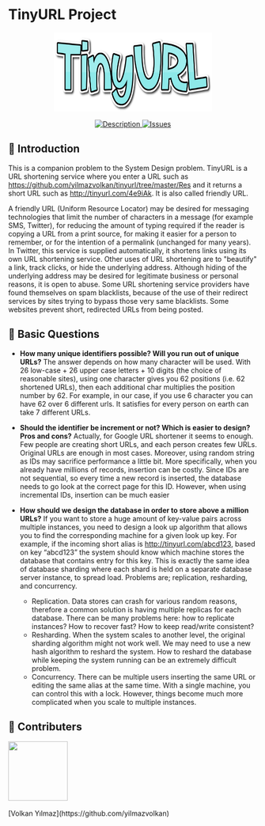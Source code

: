 # TinyURL Project
<p align="center">
<a href = "https://github.com/yilmazvolkan/tinyurl/projects"><img 
<img src="https://github.com/yilmazvolkan/tinyurl/blob/master/Res/tinyURL_logo.png" width="320" height="160"></a>
</p>

<p align="center">
    <a href="https://github.com/yilmazvolkan/tinyurl/blob/master/README.md">
        <img src="https://img.shields.io/badge/DESCRIPTION-ONLINE-46dbdb.svg"
             alt="Description">
    </a>
    <a href="https://github.com/bounswe/bounswe2018group1/issues">
        <img src="https://img.shields.io/badge/ISSUES 4-CLOSED-8de9e9.svg"
             alt="Issues">
    </a>
</p>


## :tophat: Introduction


This is a companion problem to the System Design problem. TinyURL is a URL shortening service where you enter a URL such as https://github.com/yilmazvolkan/tinyurl/tree/master/Res  and it returns a short URL such as http://tinyurl.com/4e9iAk. It is also called friendly URL.

A friendly URL (Uniform Resource Locator) may be desired for messaging technologies that limit the number of characters in a message (for example SMS, Twitter), for reducing the amount of typing required if the reader is copying a URL from a print source, for making it easier for a person to remember, or for the intention of a permalink (unchanged for many years). In Twitter, this service is supplied automatically, it shortens links using its own URL shortening service.
Other uses of URL shortening are to "beautify" a link, track clicks, or hide the underlying address. Although hiding of the underlying address may be desired for legitimate business or personal reasons, it is open to abuse. Some URL shortening service providers have found themselves on spam blacklists, because of the use of their redirect services by sites trying to bypass those very same blacklists. Some websites prevent short, redirected URLs from being posted.


## :blue_book: Basic Questions

* **How many unique identifiers possible? Will you run out of unique URLs?**
The answer depends on how many character will be used. With 26 low-case + 26 upper case letters + 10 digits (the choice of reasonable sites), using one character gives you 62 positions (i.e. 62 shortened URLs), then each additional char multiplies the position number by 62. For example, in our case, if you use 6 character you can have 62 over 6 different urls. It satisfies for every person on earth can take 7 different URLs.

* **Should the identifier be increment or not? Which is easier to design? Pros and cons?**
Actually, for Google URL shortener it seems to enough. Few people are creating short URLs, and each person creates few URLs. Original URLs are enough in most cases. Moreover, using random string as IDs may sacrifice performance a little bit. More specifically, when you already have millions of records, insertion can be costly. Since IDs are not sequential, so every time a new record is inserted, the database needs to go look at the correct page for this ID. However, when using incremental IDs, insertion can be much easier 

* **How should we design the database in order to store above a million URLs?**
If you want to store a huge amount of key-value pairs across multiple instances, you need to design a look up algorithm that allows you to find the corresponding machine for a given look up key. For example, if the incoming short alias is http://tinyurl.com/abcd123, based on key “abcd123” the system should know which machine stores the database that contains entry for this key. This is exactly the same idea of database sharding where each shard is held on a separate database server instance, to spread load. Problems are; replication, resharding, and concurrency.

   * Replication. Data stores can crash for various random reasons, therefore a common solution is having multiple replicas for each database. There can be many problems here: how to replicate instances? How to recover fast? How to keep read/write consistent? 
   * Resharding. When the system scales to another level, the original sharding algorithm might not work well. We may need to use a new hash algorithm to reshard the system. How to reshard the database while keeping the system running can be an extremely difficult problem.
   * Concurrency. There can be multiple users inserting the same URL or editing the same alias at the same time. With a single machine, you can control this with a lock. However, things become much more complicated when you scale to multiple instances.



## :beers: Contributers


<p align="left">
<a href = "https://github.com/yilmazvolkan"><img 
<img src="https://avatars2.githubusercontent.com/u/28186366?s=400&v=4" width="120" height="120"></a>
</p>
[Volkan Yılmaz](https://github.com/yilmazvolkan)





